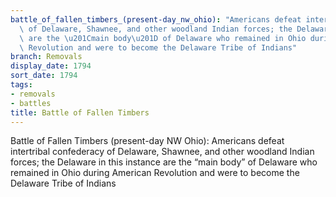 ```yaml
---
battle_of_fallen_timbers_(present-day_nw_ohio): "Americans defeat intertribal confederacy\
  \ of Delaware, Shawnee, and other woodland Indian forces; the Delaware in this instance\
  \ are the \u201Cmain body\u201D of Delaware who remained in Ohio during American\
  \ Revolution and were to become the Delaware Tribe of Indians"
branch: Removals
display_date: 1794
sort_date: 1794
tags:
- removals
- battles
title: Battle of Fallen Timbers
---
```


Battle of Fallen Timbers (present-day NW Ohio): Americans defeat intertribal confederacy of Delaware, Shawnee, and other woodland Indian forces; the Delaware in this instance are the “main body” of Delaware who remained in Ohio during American Revolution and were to become the Delaware Tribe of Indians